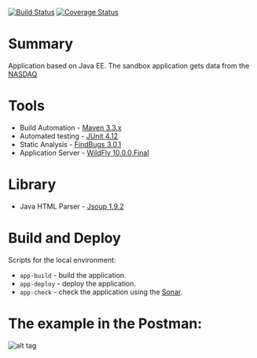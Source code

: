 [![Build Status](https://travis-ci.org/OKaluzny/jax-rs-parser-nasdaq.svg?branch=master)](https://travis-ci.org/OKaluzny/jax-rs-parser-nasdaq)
[![Coverage Status](https://coveralls.io/repos/github/OKaluzny/jax-rs-parser-nasdaq/badge.svg?branch=master)](https://coveralls.io/github/OKaluzny/jax-rs-parser-nasdaq?branch=master)
# Summary

Application based on Java EE.
The sandbox application gets data from the [NASDAQ](http://www.nasdaq.com/symbol/ibm/real-time)

# Tools

* Build Automation - [Maven 3.3.x](https://maven.apache.org/)
* Automated testing - [JUnit 4.12](http://junit.org/junit4/)
* Static Analysis - [FindBugs 3.0.1](http://findbugs.sourceforge.net/)
* Application Server - [WildFly 10.0.0.Final](http://wildfly.org/)

# Library

* Java HTML Parser - [Jsoup 1.9.2](https://jsoup.org/)

# Build and Deploy

Scripts for the local environment:

* `app-build` - build the application.
* `app-deploy` - deploy the application.
* `app-check` - check the application using the [Sonar](http://www.sonarqube.org/).

# The example in the Postman:

![alt tag](http://i.piccy.info/i9/9866ed6bad4aa3e52730bd1e96a76cdd/1471273217/54445/1060816/jax_rs_nasdaq.jpg)
